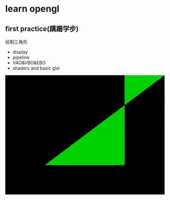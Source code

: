 # learn opengl

## first practice(蹒跚学步)
绘制三角形
- display
- pipeline
- VAO&VBO&EBO
- shaders and basic glsl

![image](https://github.com/tingxia1028/learnopengl/blob/master/readmeimgs/first_practice_triangles.png)

